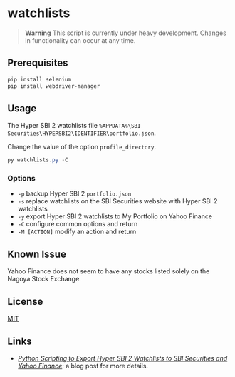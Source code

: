# watchlists #

> **Warning** This script is currently under heavy development.
> Changes in functionality can occur at any time.

## Prerequisites ##

``` powershell
pip install selenium
pip install webdriver-manager
```

## Usage ##

The Hyper SBI 2 watchlists file `%APPDATA%\SBI
Securities\HYPERSBI2\IDENTIFIER\portfolio.json`.

Change the value of the option `profile_directory`.

``` powershell
py watchlists.py -C
```

### Options ###

  * `-p` backup Hyper SBI 2 `portfolio.json`
  * `-s` replace watchlists on the SBI Securities website with Hyper
    SBI 2 watchlists
  * `-y` export Hyper SBI 2 watchlists to My Portfolio on Yahoo
    Finance
  * `-C` configure common options and return
  * `-M [ACTION]` modify an action and return

## Known Issue ##

Yahoo Finance does not seem to have any stocks listed solely on the
Nagoya Stock Exchange.

## License ##

[MIT](LICENSE.md)

## Links ##

  * [*Python Scripting to Export Hyper SBI 2 Watchlists to SBI
    Securities and Yahoo Finance*](): a blog post for more details.
